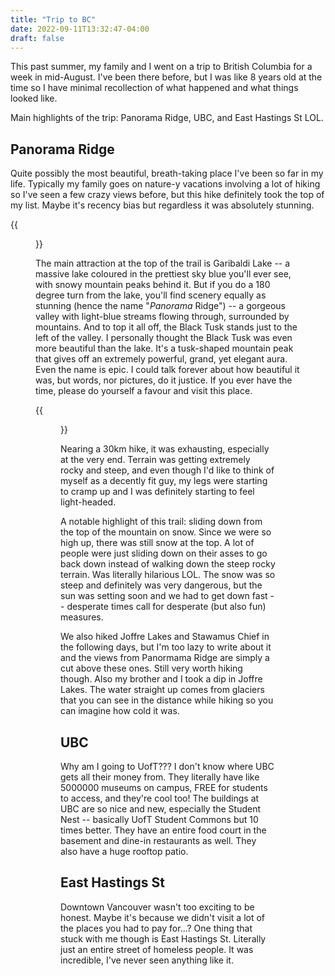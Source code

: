 ```yaml
---
title: "Trip to BC"
date: 2022-09-11T13:32:47-04:00
draft: false
---
```


This past summer, my family and I went on a trip to British Columbia for a week in mid-August. I've been there before, but I was like 8 years old at the time so I have minimal recollection of what happened and what things looked like.

Main highlights of the trip: Panorama Ridge, UBC, and East Hastings St LOL.

## Panorama Ridge

Quite possibly the most beautiful, breath-taking place I've been so far in my life. Typically my family goes on nature-y vacations involving a lot of hiking so I've seen a few crazy views before, but this hike definitely took the top of my list. Maybe it's recency bias but regardless it was absolutely stunning. 

{{<figure src="images/panorama-ridge.jpg" caption="At the top of Panaorama Ridge overlooking Garibaldi Lake, ft. my brother.">}}

The main attraction at the top of the trail is Garibaldi Lake -- a massive lake coloured in the prettiest sky blue you'll ever see, with snowy mountain peaks behind it. But if you do a 180 degree turn from the lake, you'll find scenery equally as stunning (hence the name "*Panorama* Ridge") -- a gorgeous valley with light-blue streams flowing through, surrounded by mountains. And to top it all off, the Black Tusk stands just to the left of the valley. I personally thought the Black Tusk was even more beautiful than the lake. It's a tusk-shaped mountain peak that gives off an extremely powerful, grand, yet elegant aura. Even the name is epic. I could talk forever about how beautiful it was, but words, nor pictures, do it justice. If you ever have the time, please do yourself a favour and visit this place.

<!-- ![The Black Tusk](images/black-tusk.jpg) -->
{{<figure src="images/black-tusk.jpg" caption="The Black Tusk. So incredibly mighty, so incredibly spectacular.">}}

Nearing a 30km hike, it was exhausting, especially at the very end. Terrain was getting extremely rocky and steep, and even though I'd like to think of myself as a decently fit guy, my legs were starting to cramp up and I was definitely starting to feel light-headed.

A notable highlight of this trail: sliding down from the top of the mountain on snow. Since we were so high up, there was still snow at the top. A lot of people were just sliding down on their asses to go back down instead of walking down the steep rocky terrain. Was literally hilarious LOL. The snow was so steep and definitely was very dangerous, but the sun was setting soon and we had to get down fast -- desperate times call for desperate (but also fun) measures.

We also hiked Joffre Lakes and Stawamus Chief in the following days, but I'm too lazy to write about it and the views from Panormama Ridge are simply a cut above these ones. Still very worth hiking though. Also my brother and I took a dip in Joffre Lakes. The water straight up comes from glaciers that you can see in the distance while hiking so you can imagine how cold it was.


## UBC

Why am I going to UofT??? I don't know where UBC gets all their money from. They literally have like 5000000 museums on campus, FREE for students to access, and they're cool too! The buildings at UBC are so nice and new, especially the Student Nest -- basically UofT Student Commons but 10 times better. They have an entire food court in the basement and dine-in restaurants as well. They also have a huge rooftop patio. 

## East Hastings St

Downtown Vancouver wasn't too exciting to be honest. Maybe it's because we didn't visit a lot of the places you had to pay for...? One thing that stuck with me though is East Hastings St. Literally just an entire street of homeless people. It was incredible, I've never seen anything like it.